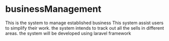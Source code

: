# businessManagement
This is the system to manage established business
This system assist users to simplify their work.
the system intends to track out all the sells in different areas.
the system will be developed using laravel framework
